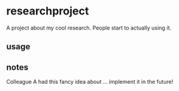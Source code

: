 # researchproject
A project about my cool research.
People start to actually using it.
## usage

## notes
Colleague A had this fancy idea about ... implement it in the future!
